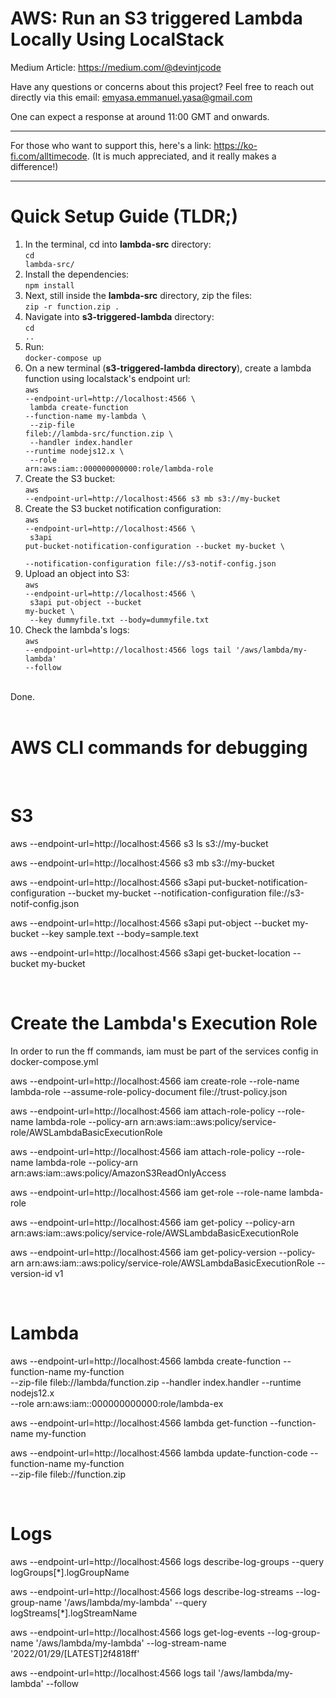 # AWS: Run an S3 triggered Lambda Locally Using LocalStack

Medium Article: https://medium.com/@devintjcode

Have any questions or concerns about this project? Feel free to reach out directly via this email: emyasa.emmanuel.yasa@gmail.com

One can expect a response at around 11:00 GMT and onwards.

---
For those who want to support this, here's a link: https://ko-fi.com/alltimecode. (It is much appreciated, and it really makes a difference!)

---
# Quick Setup Guide (TLDR;)
1. In the terminal, cd into <b>lambda-src</b> directory:
<br/> <code>cd lambda-src/</code>
2. Install the dependencies:
<br/> <code>npm install</code>
3. Next, still inside the <b>lambda-src</b> directory, zip the files:
<br/> <code>zip -r function.zip .</code>
4. Navigate into <b>s3-triggered-lambda</b> directory:
<br/> <code>cd ..</code>
5. Run:
<br/> <code>docker-compose up</code>
6. On a new terminal (<b>s3-triggered-lambda directory</b>), create a lambda function using localstack's endpoint url: 
<br/><code>aws --endpoint-url=http://localhost:4566 \ <br/>
lambda create-function --function-name my-lambda \ <br/>
--zip-file fileb://lambda-src/function.zip \ <br/> 
--handler index.handler --runtime nodejs12.x \ <br/>
--role arn:aws:iam::000000000000:role/lambda-role</code>
7. Create the S3 bucket: <br/> 
<code>aws --endpoint-url=http://localhost:4566 s3 mb s3://my-bucket</code>
8. Create the S3 bucket notification configuration:<br/>
<code>aws --endpoint-url=http://localhost:4566 \ <br/> 
s3api put-bucket-notification-configuration --bucket my-bucket \ <br/> 
--notification-configuration file://s3-notif-config.json</code>
9. Upload an object into S3: <br/>
<code>aws --endpoint-url=http://localhost:4566 \ <br/>
s3api put-object --bucket my-bucket \ <br/> --key dummyfile.txt --body=dummyfile.txt</code>
10. Check the lambda's logs: <br/>
<code>aws --endpoint-url=http://localhost:4566 logs tail '/aws/lambda/my-lambda' --follow</code>

<br/>
Done.
<br/>
<br/>

# AWS CLI commands for debugging

<br/>

# S3
aws --endpoint-url=http://localhost:4566 s3 ls s3://my-bucket

aws --endpoint-url=http://localhost:4566 s3 mb s3://my-bucket

aws --endpoint-url=http://localhost:4566 s3api put-bucket-notification-configuration --bucket my-bucket --notification-configuration file://s3-notif-config.json

aws --endpoint-url=http://localhost:4566 s3api put-object --bucket my-bucket --key sample.text --body=sample.text

aws --endpoint-url=http://localhost:4566 s3api get-bucket-location --bucket my-bucket

<br/>

# Create the Lambda's Execution Role 
In order to run the ff commands, iam must be part of the services config in docker-compose.yml

aws --endpoint-url=http://localhost:4566 iam create-role --role-name lambda-role --assume-role-policy-document file://trust-policy.json

aws --endpoint-url=http://localhost:4566 iam attach-role-policy --role-name lambda-role --policy-arn arn:aws:iam::aws:policy/service-role/AWSLambdaBasicExecutionRole

aws --endpoint-url=http://localhost:4566 iam attach-role-policy --role-name lambda-role --policy-arn arn:aws:iam::aws:policy/AmazonS3ReadOnlyAccess

aws --endpoint-url=http://localhost:4566 iam get-role --role-name lambda-role

aws --endpoint-url=http://localhost:4566 iam get-policy --policy-arn arn:aws:iam::aws:policy/service-role/AWSLambdaBasicExecutionRole

aws --endpoint-url=http://localhost:4566 iam get-policy-version --policy-arn arn:aws:iam::aws:policy/service-role/AWSLambdaBasicExecutionRole --version-id v1

<br/>

# Lambda
 aws --endpoint-url=http://localhost:4566 lambda create-function --function-name my-function \
--zip-file fileb://lambda/function.zip --handler index.handler --runtime nodejs12.x \
--role arn:aws:iam::000000000000:role/lambda-ex

aws --endpoint-url=http://localhost:4566 lambda get-function --function-name my-function

aws --endpoint-url=http://localhost:4566 lambda update-function-code --function-name my-function \
--zip-file fileb://function.zip

<br/>

# Logs
aws --endpoint-url=http://localhost:4566 logs describe-log-groups --query logGroups[*].logGroupName

aws --endpoint-url=http://localhost:4566 logs describe-log-streams --log-group-name '/aws/lambda/my-lambda' --query logStreams[*].logStreamName

aws --endpoint-url=http://localhost:4566 logs get-log-events --log-group-name '/aws/lambda/my-lambda' --log-stream-name '2022/01/29/[LATEST]2f4818ff'

aws --endpoint-url=http://localhost:4566 logs tail '/aws/lambda/my-lambda' --follow
